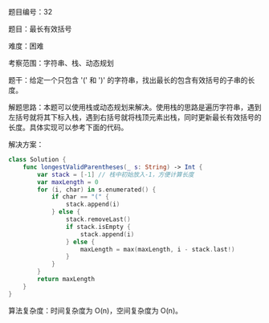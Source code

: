 题目编号：32

题目：最长有效括号

难度：困难

考察范围：字符串、栈、动态规划

题干：给定一个只包含 '(' 和 ')' 的字符串，找出最长的包含有效括号的子串的长度。

解题思路：本题可以使用栈或动态规划来解决。使用栈的思路是遍历字符串，遇到左括号就将其下标入栈，遇到右括号就将栈顶元素出栈，同时更新最长有效括号的长度。具体实现可以参考下面的代码。

解决方案：

```swift
class Solution {
    func longestValidParentheses(_ s: String) -> Int {
        var stack = [-1] // 栈中初始放入-1，方便计算长度
        var maxLength = 0
        for (i, char) in s.enumerated() {
            if char == "(" {
                stack.append(i)
            } else {
                stack.removeLast()
                if stack.isEmpty {
                    stack.append(i)
                } else {
                    maxLength = max(maxLength, i - stack.last!)
                }
            }
        }
        return maxLength
    }
}
```

算法复杂度：时间复杂度为 O(n)，空间复杂度为 O(n)。